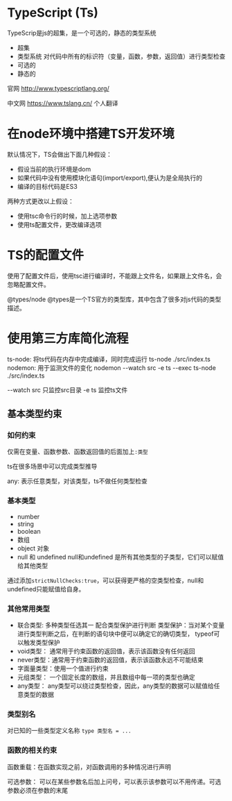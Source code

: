 # TypeScript (Ts)
TypeScrip是js的超集，是一个可选的，静态的类型系统

- 超集
- 类型系统 对代码中所有的标识符（变量，函数，参数，返回值）进行类型检查
- 可选的
- 静态的

官网  http://www.typescriptlang.org/
 
中文网  https://www.tslang.cn/  个人翻译



# 在node环境中搭建TS开发环境


默认情况下，TS会做出下面几种假设：
- 假设当前的执行环境是dom
- 如果代码中没有使用模块化语句(import/export),便认为是全局执行的
- 编译的目标代码是ES3

两种方式更改以上假设：
- 使用tsc命令行的时候，加上选项参数 
- 使用ts配置文件，更改编译选项

# TS的配置文件
使用了配置文件后，使用tsc进行编译时，不能跟上文件名，如果跟上文件名，会忽略配置文件。

@types/node
@types是一个TS官方的类型库，其中包含了很多对js代码的类型描述。

# 使用第三方库简化流程
ts-node: 将ts代码在内存中完成编译，同时完成运行 ts-node ./src/index.ts
nodemon: 用于监测文件的变化  nodemon --watch src -e ts --exec ts-node ./src/index.ts

--watch src 只监控src目录
 -e ts  监控ts文件

 ## 基本类型约束

 ### 如何约束
 仅需在变量、函数参数、函数返回值的后面加上```:类型```

 ts在很多场景中可以完成类型推导

 any: 表示任意类型，对该类型，ts不做任何类型检查

 ### 基本类型
 - number
 - string 
 - boolean
 - 数组
 - object 对象
 - null 和 undefined 
 null和undefined 是所有其他类型的子类型，它们可以赋值给其他类型

 通过添加```strictNullChecks:true```，可以获得更严格的空类型检查，null和undefined只能赋值给自身。

 ### 其他常用类型
 - 联合类型: 多种类型任选其一
 配合类型保护进行判断
 类型保护：当对某个变量进行类型判断之后，在判断的语句块中便可以确定它的确切类型， typeof可以触发类型保护
 - void类型： 通常用于约束函数的返回值，表示该函数没有任何返回
 - never类型：通常用于约束函数的返回值，表示该函数永远不可能结束
 - 字面量类型：使用一个值进行约束
 - 元组类型： 一个固定长度的数组，并且数组中每一项的类型也确定
 - any类型： any类型可以绕过类型检查，因此，any类型的数据可以赋值给任意类型的数据

 ### 类型别名
 对已知的一些类型定义名称
 ``` type 类型名 = ... ```

 ### 函数的相关约束
 函数重载：在函数实现之前，对函数调用的多种情况进行声明

 可选参数： 可以在某些参数名后加上问号，可以表示该参数可以不用传递。可选参数必须在参数的末尾
